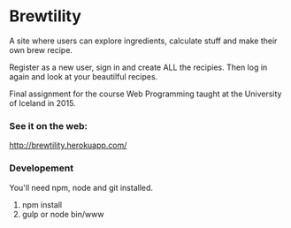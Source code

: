 # Brewtility
A site where users can explore ingredients, calculate stuff and make their own brew recipe.

Register as a new user, sign in and create ALL the recipies. Then log in again and look at your beautilful recipes.

Final assignment for the course Web Programming taught at the University of Iceland in 2015.

### See it on the web:
http://brewtility.herokuapp.com/

### Developement 
You'll need npm, node and git installed.
  
  1. npm install
  2. gulp or node bin/www
